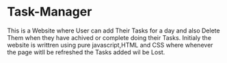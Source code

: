 # Task-Manager
This is a Website where User can add Their Tasks for a day and also Delete Them when they have achived or complete doing their Tasks.
Initialy the website is writtren using pure javascript,HTML and CSS where whenever the page witll be refreshed the Tasks added wil be Lost.
